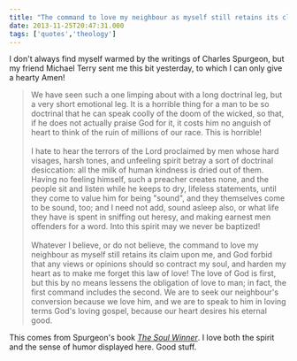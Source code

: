 ```yaml
---
title: "The command to love my neighbour as myself still retains its claim upon me"
date: 2013-11-25T20:47:31.000
tags: ['quotes','theology']
---
```


I don't always find myself warmed by the writings of Charles Spurgeon, but my friend Michael Terry sent me this bit yesterday, to which I can only give a hearty Amen!

> We have seen such a one limping about with a long doctrinal leg, but a very short emotional leg. It is a horrible thing for a man to be so doctrinal that he can speak coolly of the doom of the wicked, so that, if he does not actually praise God for it, it costs him no anguish of heart to think of the ruin of millions of our race. This is horrible!  
> <br/>
> I hate to hear the terrors of the Lord proclaimed by men whose hard visages, harsh tones, and unfeeling spirit betray a sort of doctrinal desiccation: all the milk of human kindness is dried out of them. Having no feeling himself, such a preacher creates none, and the people sit and listen while he keeps to dry, lifeless statements, until they come to value him for being "sound", and they themselves come to be sound, too; and I need not add, sound asleep also, or what life they have is spent in sniffing out heresy, and making earnest men offenders for a word. Into this spirit may we never be baptized!  
> <br/>
> Whatever I believe, or do not believe, the command to love my neighbour as myself still retains its claim upon me, and God forbid that any views or opinions should so contract my soul, and harden my heart as to make me forget this law of love! The love of God is first, but this by no means lessens the obligation of love to man; in fact, the first command includes the second. We are to seek our neighbour's conversion because we love him, and we are to speak to him in loving terms God's loving gospel, because our heart desires his eternal good.

This comes from Spurgeon's book _[The Soul Winner](http://www.spurgeon.org/misc/soulwinr.htm)_. I love both the spirit and the sense of humor displayed here. Good stuff.
